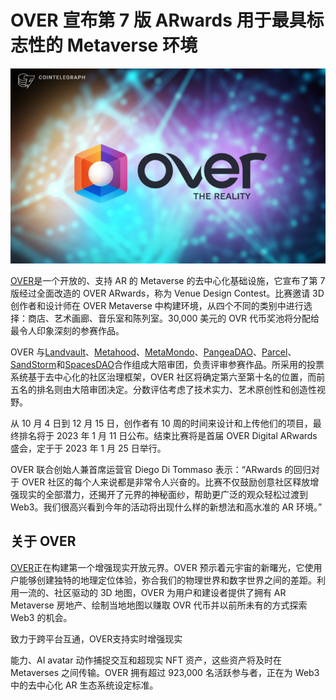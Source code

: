 # OVER 宣布第 7 版 ARwards 用于最具标志性的 Metaverse 环境




![元宇宙](54.png)



[OVER](https://www.overthereality.ai/)是一个开放的、支持 AR 的 Metaverse 的去中心化基础设施，它宣布了第 7 版经过全面改造的 OVER ARwards，称为 Venue Design Contest。比赛邀请 3D 创作者和设计师在 OVER Metaverse 中构建环境，从四个不同的类别中进行选择：商店、艺术画廊、音乐室和陈列室。30,000 美元的 OVR 代币奖池将分配给最令人印象深刻的参赛作品。 

OVER 与[Landvault](https://landvault.io/)、[Metahood](https://metahood.xyz/)、[MetaMondo](https://www.metamundo.co/)、[PangeaDAO](https://www.pangeadao.org/)、[Parcel](https://parcel.so/)、[SandStorm](https://sandstorm.co/)和[SpacesDAO](https://spacesdao.xyz/)合作组成大陪审团，负责评审参赛作品。所采用的投票系统基于去中心化的社区治理框架，OVER 社区将确定第六至第十名的位置，而前五名的排名则由大陪审团决定。分数评估考虑了技术实力、艺术原创性和创造性视野。

从 10 月 4 日到 12 月 15 日，创作者有 10 周的时间来设计和上传他们的项目，最终排名将于 2023 年 1 月 11 日公布。结束比赛将是首届 OVER Digital ARwards 盛会，定于于 2023 年 1 月 25 日举行。 

OVER 联合创始人兼首席运营官 Diego Di Tommaso 表示：“ARwards 的回归对于 OVER 社区的每个人来说都是非常令人兴奋的。比赛不仅鼓励创意社区释放增强现实的全部潜力，还揭开了元界的神秘面纱，帮助更广泛的观众轻松过渡到 Web3。我们很高兴看到今年的活动将出现什么样的新想法和高水准的 AR 环境。” 



## 关于 OVER

[OVER](https://www.overthereality.ai/)正在构建第一个增强现实开放元界。OVER 预示着元宇宙的新曙光，它使用户能够创建独特的地理定位体验，弥合我们的物理世界和数字世界之间的差距。利用一流的、社区驱动的 3D 地图，OVER 为用户和建设者提供了拥有 AR Metaverse 房地产、绘制当地地图以赚取 OVR 代币并以前所未有的方式探索 Web3 的机会。

致力于跨平台互通，OVER支持实时增强现实

能力、AI avatar 动作捕捉交互和超现实 NFT 资产，这些资产将及时在 Metaverses 之间传输。OVER 拥有超过 923,000 名活跃参与者，正在为 Web3 中的去中心化 AR 生态系统设定标准。
